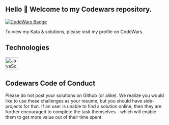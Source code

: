 ## Hello 👋 Welcome to my Codewars repository. 
<a href="https://www.codewars.com/users/boobeh123/"><img src="https://www.codewars.com/users/boobeh123/badges/large" alt="CodeWars Badge" /></a>

To view my Kata & solutions, please visit my profile on CodeWars.

## Technologies
<img src="https://profilinator.rishav.dev/skills-assets/javascript-original.svg" alt="JavaScript" height="40" />


## Codewars Code of Conduct
Please do not post your solutions on Github (or alike). We realize you would like to use these challenges as your resume, but you should have side-projects for that. If an user is unable to find a solution online, then they are further encouraged to complete the task themselves - which will enable them to get more value out of their time spent.